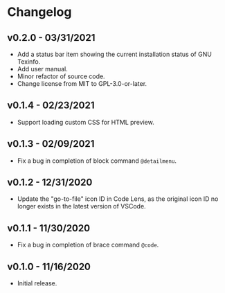 <!--
Copyright (C) 2020,2021  CismonX <admin@cismon.net>

Copying and distribution of this file, with or without modification, are
permitted in any medium without royalty, provided the copyright notice and
this notice are preserved. This file is offered as-is, without any warranty.
-->

# Changelog

## v0.2.0 - 03/31/2021

* Add a status bar item showing the current installation status of GNU Texinfo.
* Add user manual.
* Minor refactor of source code.
* Change license from MIT to GPL-3.0-or-later.

## v0.1.4 - 02/23/2021

* Support loading custom CSS for HTML preview.

## v0.1.3 - 02/09/2021

* Fix a bug in completion of block command `@detailmenu`.

## v0.1.2 - 12/31/2020

* Update the "go-to-file" icon ID in Code Lens, as the original icon ID no longer exists in the latest version of VSCode.

## v0.1.1 - 11/30/2020

* Fix a bug in completion of brace command `@code`.

## v0.1.0 - 11/16/2020

* Initial release.
